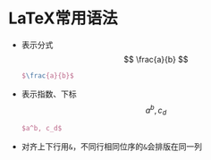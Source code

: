 # LaTeX常用语法

- 表示分式
  $$
  \frac{a}{b}
  $$

  ```latex
  $\frac{a}{b}$
  ```

  

- 表示指数、下标
  $$
  a^b, c_d
  $$

  ```latex
  $a^b, c_d$
  ```



- 对齐上下行用`&`，不同行相同位序的`&`会排版在同一列

